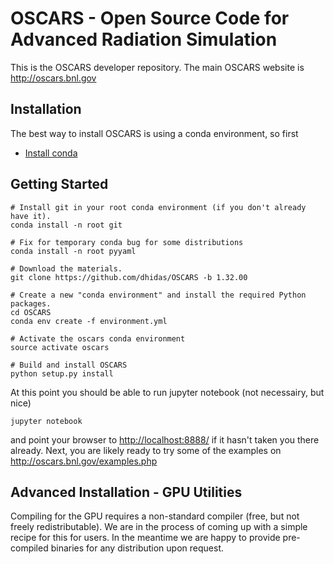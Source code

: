 # OSCARS - Open Source Code for Advanced Radiation Simulation

This is the OSCARS developer repository.  The main OSCARS website is <http://oscars.bnl.gov>

## Installation

The best way to install OSCARS is using a conda environment, so first

* [Install conda](http://conda.pydata.org/miniconda.html)


## Getting Started

```
# Install git in your root conda environment (if you don't already have it).
conda install -n root git

# Fix for temporary conda bug for some distributions
conda install -n root pyyaml

# Download the materials.
git clone https://github.com/dhidas/OSCARS -b 1.32.00

# Create a new "conda environment" and install the required Python packages.
cd OSCARS
conda env create -f environment.yml

# Activate the oscars conda environment
source activate oscars

# Build and install OSCARS
python setup.py install
```

At this point you should be able to run jupyter notebook (not necessairy, but nice)
```
jupyter notebook
```
and point your browser to <http://localhost:8888/> if it hasn't taken you there already.  Next, you are likely ready to try some of the examples on <http://oscars.bnl.gov/examples.php>


## Advanced Installation - GPU Utilities

Compiling for the GPU requires a non-standard compiler (free, but not freely redistributable).  We are in the process of coming up with a simple recipe for this for users.  In the meantime we are happy to provide pre-compiled binaries for any distribution upon request.
